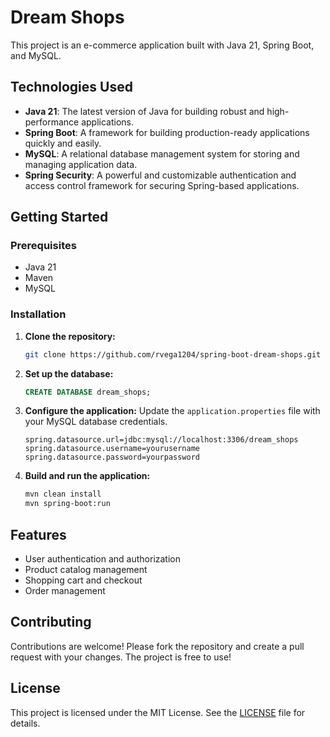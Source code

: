 # Dream Shops

This project is an e-commerce application built with Java 21, Spring Boot, and MySQL.

## Technologies Used

- **Java 21**: The latest version of Java for building robust and high-performance applications.
- **Spring Boot**: A framework for building production-ready applications quickly and easily.
- **MySQL**: A relational database management system for storing and managing application data.
- **Spring Security**: A powerful and customizable authentication and access control framework for securing Spring-based applications.

## Getting Started

### Prerequisites

- Java 21
- Maven
- MySQL

### Installation

1. **Clone the repository:**
    ```bash
    git clone https://github.com/rvega1204/spring-boot-dream-shops.git
    ```

2. **Set up the database:**
    ```sql
    CREATE DATABASE dream_shops;
    ```

3. **Configure the application:**
    Update the `application.properties` file with your MySQL database credentials.
    ```properties
    spring.datasource.url=jdbc:mysql://localhost:3306/dream_shops
    spring.datasource.username=yourusername
    spring.datasource.password=yourpassword
    ```

4. **Build and run the application:**
    ```bash
    mvn clean install
    mvn spring-boot:run
    ```

## Features

- User authentication and authorization
- Product catalog management
- Shopping cart and checkout
- Order management

## Contributing

Contributions are welcome! Please fork the repository and create a pull request with your changes. The project is free to use!

## License

This project is licensed under the MIT License. See the [LICENSE](LICENSE) file for details.
